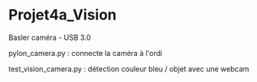# Projet4a_Vision

Basler caméra - USB 3.0

pylon_camera.py : connecte la caméra à l'ordi

test_vision_camera.py : détection couleur bleu / objet avec une webcam
 
